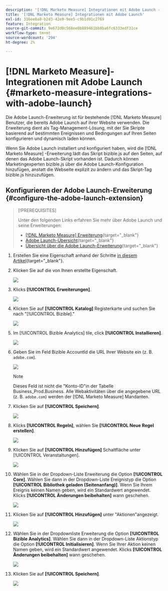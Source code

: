 ```yaml
---
description: '[!DNL Marketo Measure] Integrationen mit Adobe Launch - [!DNL Marketo Measure]'
title: '[!DNL Marketo Measure] Integrationen mit Adobe Launch'
exl-id: 316ee8a8-b2d3-42e9-9ee5-c9b1d91c2769
feature: Integration
source-git-commit: 9e672d0c568ee0b889461bb8ba6fc6333edf31ce
workflow-type: tm+mt
source-wordcount: '294'
ht-degree: 2%

---
```


# [!DNL Marketo Measure]-Integrationen mit Adobe Launch {#marketo-measure-integrations-with-adobe-launch}

Die Adobe Launch-Erweiterung ist für bestehende [!DNL Marketo Measure] Benutzer, die bereits Adobe Launch auf ihrer Website verwenden. Die Erweiterung dient als Tag-Management-Lösung, mit der Sie Skripte basierend auf bestimmten Ereignissen und Bedingungen auf Ihren Seiten konfigurieren und dynamisch laden können.

Wenn Sie Adobe Launch installiert und konfiguriert haben, wird die [!DNL Marketo Measure] -Erweiterung lädt das Skript bizible.js auf den Seiten, auf denen das Adobe Launch-Skript vorhanden ist. Dadurch können Marketingexperten bizible.js über die Adobe Launch-Konfiguration hinzufügen, anstatt die Webseite explizit zu ändern und das Skript-Tag bizible.js hinzuzufügen.

## Konfigurieren der Adobe Launch-Erweiterung {#configure-the-adobe-launch-extension}

>[!PREREQUISITES]
>
>Unter den folgenden Links erfahren Sie mehr über Adobe Launch und seine Erweiterungen:
>
>* [[!DNL Marketo Measure] Erweiterung](https://experienceleague.adobe.com/docs/experience-platform/destinations/catalog/email/bizible.html#catalog){target="_blank"}
>* [Adobe Launch-Übersicht](https://experienceleague.adobe.com/docs/platform-learn/implement-in-websites/overview.html){target="_blank"}
>* [Übersicht über die Adobe Launch-Erweiterung](https://experienceleague.adobe.com/docs/experience-platform/tags/extension-dev/overview.html){target="_blank"}

1. Erstellen Sie eine Eigenschaft anhand der Schritte [in diesem Artikel](https://experienceleague.adobe.com/docs/platform-learn/implement-in-websites/configure-tags/create-a-property.html#go-to-the-data-collection-interface){target="_blank"}.

1. Klicken Sie auf die von Ihnen erstellte Eigenschaft.

   ![](assets/marketo-measure-integrations-with-adobe-launch-1.png)

1. Klicks **[!UICONTROL Erweiterungen]**.

   ![](assets/marketo-measure-integrations-with-adobe-launch-2.png)

1. Klicken Sie auf **[!UICONTROL Katalog]** Registerkarte und suchen Sie nach &quot;[!UICONTROL Bizible].&quot;

   ![](assets/marketo-measure-integrations-with-adobe-launch-3.png)

1. Im [!UICONTROL Bizible Analytics] tile, click **[!UICONTROL Installieren]**.

   ![](assets/marketo-measure-integrations-with-adobe-launch-4.png)

1. Geben Sie im Feld Bizible AccountId die URL Ihrer Website ein (z. B. `adobe.com`).

   ![](assets/marketo-measure-integrations-with-adobe-launch-5.png)

   >[!NOTE]
   >
   >Dieses Feld ist nicht die &quot;Konto-ID&quot;in der Tabelle Business_Prod.Business. Alle Webaktivitäten über die angegebene URL (z. B. `adobe.com`) werden der [!DNL Marketo Measure] Mandanten.

1. Klicken Sie auf **[!UICONTROL Speichern]**.

   ![](assets/marketo-measure-integrations-with-adobe-launch-6.png)

1. Klicks **[!UICONTROL Regeln]**, wählen Sie **[!UICONTROL Neue Regel erstellen]**.

   ![](assets/marketo-measure-integrations-with-adobe-launch-7.png)

1. Klicken Sie auf **[!UICONTROL Hinzufügen]** Schaltfläche unter [!UICONTROL Veranstaltungen].

   ![](assets/marketo-measure-integrations-with-adobe-launch-8.png)

1. Wählen Sie in der Dropdown-Liste Erweiterung die Option **[!UICONTROL Core]**. Wählen Sie dann in der Dropdown-Liste Ereignistyp die Option **[!UICONTROL Bibliothek geladen (Seitenanfang)]**. Wenn Sie Ihrem Ereignis keinen Namen geben, wird ein Standardwert angewendet. Klicks **[!UICONTROL Änderungen beibehalten]** wann geschehen.

   ![](assets/marketo-measure-integrations-with-adobe-launch-9.png)

1. Klicken Sie auf **[!UICONTROL Hinzufügen]** unter &quot;Aktionen&quot;angezeigt.

   ![](assets/marketo-measure-integrations-with-adobe-launch-10.png)

1. Wählen Sie in der Dropdownliste Erweiterung die Option **[!UICONTROL Bizible Analytics]**. Wählen Sie dann in der Dropdown-Liste Aktionstyp die Option **[!UICONTROL Initialisieren]**. Wenn Sie Ihrer Aktion keinen Namen geben, wird ein Standardwert angewendet. Klicks **[!UICONTROL Änderungen beibehalten]** wann geschehen.

   ![](assets/marketo-measure-integrations-with-adobe-launch-11.png)

1. Klicken Sie auf **[!UICONTROL Speichern]**.

   ![](assets/marketo-measure-integrations-with-adobe-launch-12.png)

